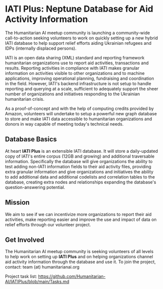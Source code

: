 # IATI Plus: Neptune Database for Aid Activity Information

The Humanitarian AI meetup community is launching a community-wide call-to-action seeking volunteers to work on quickly setting up a new hybrid IATI database to help support relief efforts aiding Ukrainian refugees and IDPs (internally displaced persons).

IATI is an open data sharing (XML) standard and reporting framework humanitarian organizations use to report aid activities, transactions and results. Reporting activities in compliance with IATI makes granular information on activities visible to other organizations and to machine applications, improving operational planning, fundraising and coordination in the field. However, IATI's backend infrastructure is not setup to handle reporting and querying at a scale, sufficient to adequately support the sheer number of organizations and initiatives responding to the Ukrainian humanitarian crisis.

As a proof-of-concept and with the help of computing credits provided by Amazon, volunteers will undertake to setup a powerful new graph database to store and make IATI data accessible to humanitarian organizations and donors in way capable of meeting today's technical needs.

## Database Basics

At heart **IATI Plus** is an extensible IATI database. It will store a daily-updated copy of IATI's entire corpus (12GB and growing) and additional traversable  information. Specifically the database will give organizations the ability to test adding non-IATI information fields to their aid activity files, providing extra granular information and give organizations and initiatives the ability to add additional data and additional codelists and correlation tables to the database, creating extra nodes and relationships expanding the database's question-answering potential.

## Mission

We aim to see if we can incentivize more organizations to report their aid activities, make reporting easier and improve the use and impact of data on relief efforts through our volunteer project.

## Get Involved

The Humanitarian AI meetup community is seeking volunteers of all levels to help work on setting up **IATI Plus** and on helping organizations channel aid activity information through the database and use it. To join the project, contact: team (at) humanitarianai.org

Project task list: https://github.com/Humanitarian-AI/IATIPlus/blob/main/Tasks.md
